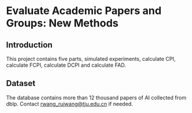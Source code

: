 # Evaluate Academic Papers and Groups: New Methods

## Introduction
This project contains five parts, simulated experiments, calculate CPI, calculate FCPI, calculate DCPI and calculate FAD.

## Dataset
The database contains more than 12 thousand papers of AI collected from dblp.
Contact rwang_ruiwang@tju.edu.cn if needed.